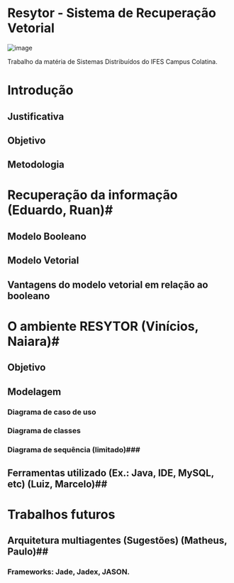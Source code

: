 ﻿Resytor - Sistema de Recuperação Vetorial
=========================================
![image](https://raw.githubusercontent.com/luizventurote/resytor/master/doc/logo/Logo.png)

Trabalho da matéria de Sistemas Distribuídos do IFES Campus Colatina.

# Introdução #

## Justificativa ##

## Objetivo ##

## Metodologia ##

# Recuperação da informação (Eduardo, Ruan)#

## Modelo Booleano ##

## Modelo Vetorial ##

## Vantagens do modelo vetorial em relação ao booleano ##

# O ambiente RESYTOR (Vinícios, Naiara)#

## Objetivo ##

## Modelagem ##

### Diagrama de caso de uso ###

### Diagrama de classes ###

### Diagrama de sequência (limitado)###

## Ferramentas utilizado (Ex.: Java, IDE, MySQL, etc) (Luiz, Marcelo)##

# Trabalhos futuros #

## Arquitetura multiagentes (Sugestões) (Matheus, Paulo)##

### Frameworks: Jade, Jadex, JASON.
